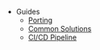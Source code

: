   - Guides
    - [Porting](/Guides/Porting.md)
    - [Common Solutions](/Guides/CommonSolutions.md)
    - [CI/CD Pipeline](/Guides/Pipeline.md)
